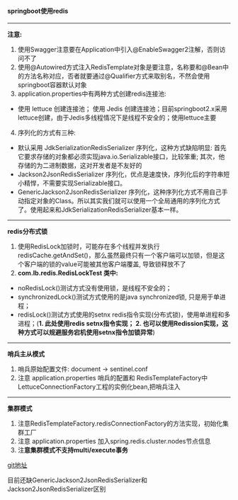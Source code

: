#### springboot使用redis

* * *

**注意:**

1.  使用Swagger注意要在Application中引入@EnableSwagger2注解，否则访问不了
2.  使用@Autowired方式注入RedisTemplate对象是要注意，名称要和@Bean中的方法名称对应，否者就要通过@Qualifier方式来取别名，不然会使用springboot容器默认对象
3.  application.properties中有两种方式创建redis连接池:
* 使用 lettuce 创建连接池； 使用 Jedis 创建连接池；目前springboot2.x采用lettuce创建，由于Jedis多线程情况下是线程不安全的；使用lettuce主要
4.  序列化的方式有三种:
* 默认采用 JdkSerializationRedisSerializer 序列化，这种方式缺陷明显: 首先它要求存储的对象都必须实现java.io.Serializable接口，比较笨重; 其次，他存储的为二进制数据，这对开发者是不友好的
* Jackson2JsonRedisSerializer 序列化，优点是速度快，序列化后的字符串短小精悍，不需要实现Serializable接口。
* GenericJackson2JsonRedisSerializer 序列化，这种序列化方式不用自己手动指定对象的Class。所以其实我们就可以使用一个全局通用的序列化方式了。使用起来和JdkSerializationRedisSerializer基本一样。

* * *
**redis分布式锁**

1.  使用RedisLock加锁时，可能存在多个线程并发执行redisCache.getAndSet()，那么虽然最终只有一个客户端可以加锁，但是这个客户端的锁的value可能被其他客户端覆盖, 导致锁释放不了
2.   **com.lb.redis.RedisLockTest 类中:**
*  noRedisLock()测试方式没有使用锁，是线程不安全的；
*  synchronizedLock()测试方式使用的是java synchronized锁, 只是用于单进程；
*  redisLock()测试方式使用的setnx redis指令实现(分布式锁)，使用单进程和多进程；(**1. 此处使用redis setnx指令实现； 2. 也可以使用Redission实现，这种方式可以规避服务宕机使用setnx指令加锁异常**)


* * *
**哨兵主从模式**
1. 哨兵原始配置文件: document -> sentinel.conf
2. 注意 application.properties 哨兵的配置和 RedisTemplateFactory中LettuceConnectionFactory工程的实例化bean,把哨兵注入


* * *
**集群模式**

1. 注意RedisTemplateFactory.redisConnectionFactory的方法实现，初始化集群工厂
2. 注意 application.properties 加入spring.redis.cluster.nodes节点信息
3. 注**意集群模式不支持multi/execute事务**

[git地址](https://github.com/lb7517/redis-test.git)

目前还缺GenericJackson2JsonRedisSerializer和Jackson2JsonRedisSerializer区别



